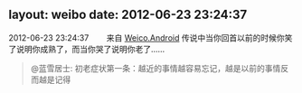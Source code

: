 layout: weibo
date: 2012-06-23 23:24:37
---
2012-06-23 23:24:37  &nbsp;&nbsp;&nbsp;&nbsp;&nbsp;&nbsp; 来自 <a href="http://app.weibo.com/t/feed/l4RWD" rel="nofollow">Weico.Android</a>
传说中当你回首以前的时候你笑了说明你成熟了，而当你哭了说明你老了……
>  @蓝雪居士: 初老症状第一条：越近的事情越容易忘记，越是以前的事情反而越是记得 ​​​
